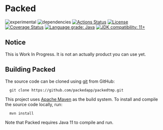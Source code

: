 Packed
======
![experimental](https://img.shields.io/badge/stability-work_in_progress-lightgrey.svg)
![dependencies](https://img.shields.io/badge/dependencies-none-green.svg)
[![Actions Status](https://github.com/packedapp/packedtmp/workflows/Java%20CI/badge.svg)](https://github.com/packedapp/packedtmp/actions)
[![License](http://img.shields.io/:license-apache-blue.svg)](https://www.apache.org/licenses/LICENSE-2.0.html) 
[![Coverage Status](https://coveralls.io/repos/github/packedapp/packedtmp/badge.svg?branch=master)](https://coveralls.io/github/packedapp/packedtmp?branch=master)
[![Language grade: Java](https://img.shields.io/lgtm/grade/java/g/packedapp/packedtmp.svg?logo=lgtm&logoWidth=18)](https://lgtm.com/projects/g/packedapp/packedtmp/context:java)
[![JDK compatibility: 11+](https://img.shields.io/badge/JDK_compatibility-17+-blue.svg)](#)


Notice
---------------
This is Work In Progress. It is not an actually product you can use yet.

Building Packed
---------------

The source code can be cloned using [git](http://git-scm.com/) from GitHub:

```
  git clone https://github.com/packedapp/packedtmp.git
```

This project uses [Apache Maven](https://maven.apache.org/) as the build system.
To install and compile the source code locally, run:

```
  mvn install
```

Note that Packed requires Java 11 to compile and run.
